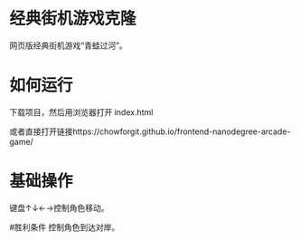 # 经典街机游戏克隆
网页版经典街机游戏“青蛙过河”。

# 如何运行
下载项目，然后用浏览器打开 index.html

或者直接打开链接https://chowforgit.github.io/frontend-nanodegree-arcade-game/

# 基础操作
键盘↑↓←→控制角色移动。

#胜利条件
控制角色到达对岸。
